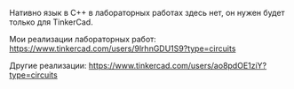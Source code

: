 Нативно язык в С++ в лабораторных работах здесь нет, он нужен будет только для TinkerCad. 

Мои реализации лабораторных работ: https://www.tinkercad.com/users/9lrhnGDU1S9?type=circuits

Другие реализации: https://www.tinkercad.com/users/ao8pdOE1ziY?type=circuits
